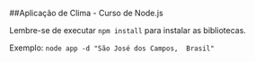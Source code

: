 ##Aplicação de Clima - Curso de Node.js

Lembre-se de executar ```npm install``` para instalar as bibliotecas.

Exemplo: ```node app -d "São José dos Campos,  Brasil"``` 